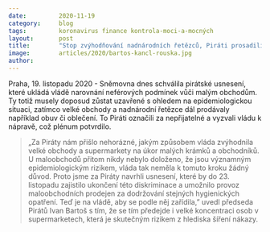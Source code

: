 ```yaml
---
date:         2020-11-19
category:     blog
tags:         koronavirus finance kontrola-moci-a-mocných
layout:       post
title:        "Stop zvýhodňování nadnárodních řetězců, Piráti prosadili usnesení zavazující vládu k narovnání podmínek pro fungování maloobchodu v době pandemie"
image:        articles/2020/bartos-kancl-rouska.jpg
author:       
---
```



Praha, 19. listopadu 2020 - Sněmovna dnes schválila pirátské usnesení, které ukládá vládě narovnání neférových podmínek vůči malým obchodům. Ty totiž musely doposud zůstat uzavřené s ohledem na epidemiologickou situaci, zatímco velké obchody a nadnárodní řetězce dál prodávaly například obuv či oblečení. To Piráti označili za nepřijatelné a vyzvali vládu k nápravě, což plénum potvrdilo. 

> „Za Piráty nám přišlo nehorázné, jakým způsobem vláda zvýhodnila velké obchody a supermarkety na úkor malých krámků a obchodníků. U maloobchodů přitom nikdy nebylo doloženo, že jsou významným epidemiologickým rizikem, vláda tak neměla k tomuto kroku žádný důvod. Proto jsme za Piráty navrhli usnesení, které by do 23. listopadu zajistilo ukončení této diskriminace a umožnilo provoz maloobchodních prodejen za dodržování stejných hygienických opatření. Teď je na vládě, aby se podle něj zařídila,” uvedl předseda Pirátů Ivan Bartoš s tím, že se tím předejde i velké koncentraci osob v supermarketech, která je skutečným rizikem z hlediska šíření nákazy. 

